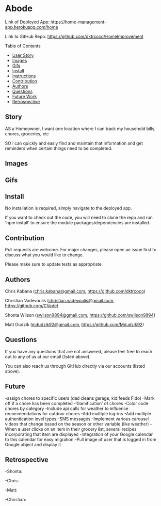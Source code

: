# Abode

Link of Deployed App: https://home-management-app.herokuapp.com/home

Link to GitHub Repo: https://github.com/dktrcoco/HomeImprovement

Table of Contents
* [User Story](#story)
* [Images](#images)
* [Gifs](#gifs)
* [Install](#install)
* [Instructions](#instructions)
* [Contribution](#contribution)
* [Authors](#authors)
* [Questions](#questions)
* [Future Work](#future)
* [Retrospective](#retrospective)


## Story

AS a Homeowner, I want one location where I can track my household bills, chores, groceries, etc

SO I can quickly and easly find and maintain that information and get reminders when certain things need to be completed.

## Images

## Gifs

## Install

No installation is required, simply navigate to the deployed app.

If you want to check out the code, you will need to clone the repo and run 'npm install' to ensure the module packages/dependencies are installed.

## Contribution

Pull requests are welcome. For major changes, please open an issue first to discuss what you would like to change.

Please make sure to update tests as appropriate.

## Authors

Chris Kabana (chris.kabana@gmail.com, https://github.com/dktrcoco)

Christian Vadevoulis (christian.vadevoulis@gmail.com, https://github.com/CVade)

Shonta Wilson (swilson9894@gmail.com, https://github.com/swilson9894)

Matt Dudzik (mdudzik92@gmail.com, https://github.com/Mdudzik92)

## Questions

If you have any questions that are not answered, please feel free to reach out to any of us at our email (listed above). 

You can also reach us through GitHub directly via our accounts (listed above).

## Future

-assign chores to specific users (dad cleans garage, kid feeds Fido)
-Mark off if a chore has been completed
-‘Gamification’ of chores
-Color code chores by category
-Include api calls for weather to influence recommendations for outdoor chores
-Add multiple log-ins
-Add multiple authentication level types
-SMS messages
-Implement various carousel videos that change based on the season or other variable (like weather)
-When a user clicks on an item in their grocery list, several recipes incorporating that item are displayed
-Integration of your Google calendar to this calendar for easy migration
-Pull image of user that is logged in from Google object and display it 

## Retrospective

-Shonta: 

-Chris:

-Matt:

-Christian: